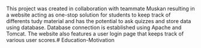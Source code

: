 This project was created in collaboration with teammate Muskan resulting in a website acting as one-stop solution for students to keep track of differents tudy material and has the potential to ask quizzes and store data using database. Database connection is established using Apache and Tomcat. The website also features a user login page that keeps track of various user scores.# Education-Motivation
